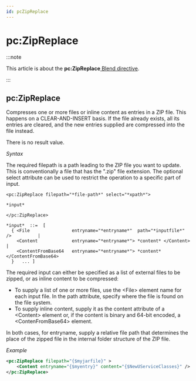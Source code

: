 ```yaml
---
id: pcZipReplace
---
```


# pc:ZipReplace




:::note

This article is about the **pc:ZipReplace**[ Blend directive](/docs/Repositories/Blend_directives).

:::

## **pc:ZipReplace**

Compresses one or more files or inline content as entries in a ZIP file. This happens on a CLEAR-AND-INSERT basis. If the file already exists, all its entries are cleared, and the new entries supplied are compressed into the file instead.

There is no result value.

*Syntax*
 

The required filepath is a path leading to the ZIP file you want to update. This is conventionally a file that has the ".zip" file extension. The optional select attribute can be used to restrict the operation to a specific part of input.

```
<pc:ZipReplace filepath="*file-path*" select="*xpath*">

*input*

</pc:ZipReplace>

*input*  ::=  [
  { <File                entryname="*entryname*"  path="*inputfile*" />          |
    <Content             entryname="*entryname*"> *content* </Content>           |
    <ContentFromBase64   entryname="*entryname*"> *content* </ContentFromBase64>   
  }   ... ]
```

The required input can either be specified as a list of external files to be zipped, or as inline content to be compressed:

- To supply a list of one or more files, use the \<File> element name for each input file. In the path attribute, specify where the file is found on the file system.
- To supply inline content, supply it as the content attribute of a \<Content> element or, if the content is binary and 64-bit encoded, a \<ContenFromBase64> element.

In both cases, for entryname, supply a relative file path that determines the place of the zipped file in the internal folder structure of the ZIP file.

*Example*

```xml
<pc:ZipReplace filepath="{$myjarfile}" >
    <Content entryname="{$myentry}" content="{$NewUServiceClasses}" />
</pc:ZipReplace>
```

 